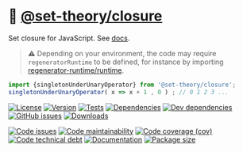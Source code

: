 :mrs_claus: [@set-theory/closure](https://set-theory.github.io/closure)
==

Set closure for JavaScript.
See [docs](https://set-theory.github.io/closure/index.html).

> :warning: Depending on your environment, the code may require
> `regeneratorRuntime` to be defined, for instance by importing
> [regenerator-runtime/runtime](https://www.npmjs.com/package/regenerator-runtime).


```js
import {singletonUnderUnaryOperator} from '@set-theory/closure';
singletonUnderUnaryOperator( x => x + 1 , 0 ) ; // 0 1 2 3 ...
```

[![License](https://img.shields.io/github/license/set-theory/closure.svg)](https://raw.githubusercontent.com/set-theory/closure/main/LICENSE)
[![Version](https://img.shields.io/npm/v/@set-theory/closure.svg)](https://www.npmjs.org/package/@set-theory/closure)
[![Tests](https://img.shields.io/github/workflow/status/set-theory/closure/ci:test?event=push&label=tests)](https://github.com/set-theory/closure/actions/workflows/ci:test.yml?query=branch:main)
[![Dependencies](https://img.shields.io/david/set-theory/closure.svg)](https://david-dm.org/set-theory/closure)
[![Dev dependencies](https://img.shields.io/david/dev/set-theory/closure.svg)](https://david-dm.org/set-theory/closure?type=dev)
[![GitHub issues](https://img.shields.io/github/issues/set-theory/closure.svg)](https://github.com/set-theory/closure/issues)
[![Downloads](https://img.shields.io/npm/dm/@set-theory/closure.svg)](https://www.npmjs.org/package/@set-theory/closure)

[![Code issues](https://img.shields.io/codeclimate/issues/set-theory/closure.svg)](https://codeclimate.com/github/set-theory/closure/issues)
[![Code maintainability](https://img.shields.io/codeclimate/maintainability/set-theory/closure.svg)](https://codeclimate.com/github/set-theory/closure/trends/churn)
[![Code coverage (cov)](https://img.shields.io/codecov/c/gh/set-theory/closure/main.svg)](https://codecov.io/gh/set-theory/closure)
[![Code technical debt](https://img.shields.io/codeclimate/tech-debt/set-theory/closure.svg)](https://codeclimate.com/github/set-theory/closure/trends/technical_debt)
[![Documentation](https://set-theory.github.io/closure/badge.svg)](https://set-theory.github.io/closure/source.html)
[![Package size](https://img.shields.io/bundlephobia/minzip/@set-theory/closure)](https://bundlephobia.com/result?p=@set-theory/closure)
